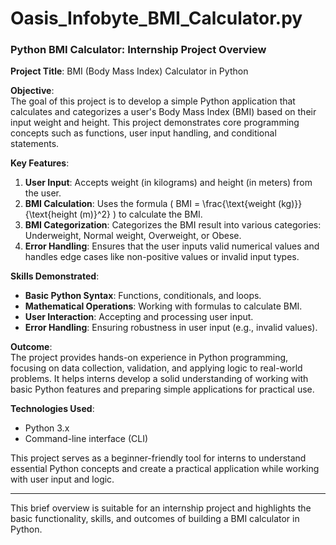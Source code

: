 # Oasis_Infobyte_BMI_Calculator.py
### Python BMI Calculator: Internship Project Overview

**Project Title**: BMI (Body Mass Index) Calculator in Python

**Objective**:  
The goal of this project is to develop a simple Python application that calculates and categorizes a user's Body Mass Index (BMI) based on their input weight and height. This project demonstrates core programming concepts such as functions, user input handling, and conditional statements.

**Key Features**:
1. **User Input**: Accepts weight (in kilograms) and height (in meters) from the user.
2. **BMI Calculation**: Uses the formula \( BMI = \frac{\text{weight (kg)}}{\text{height (m)}^2} \) to calculate the BMI.
3. **BMI Categorization**: Categorizes the BMI result into various categories: Underweight, Normal weight, Overweight, or Obese.
4. **Error Handling**: Ensures that the user inputs valid numerical values and handles edge cases like non-positive values or invalid input types.

**Skills Demonstrated**:
- **Basic Python Syntax**: Functions, conditionals, and loops.
- **Mathematical Operations**: Working with formulas to calculate BMI.
- **User Interaction**: Accepting and processing user input.
- **Error Handling**: Ensuring robustness in user input (e.g., invalid values).

**Outcome**:  
The project provides hands-on experience in Python programming, focusing on data collection, validation, and applying logic to real-world problems. It helps interns develop a solid understanding of working with basic Python features and preparing simple applications for practical use.

**Technologies Used**:  
- Python 3.x
- Command-line interface (CLI)

This project serves as a beginner-friendly tool for interns to understand essential Python concepts and create a practical application while working with user input and logic.

---

This brief overview is suitable for an internship project and highlights the basic functionality, skills, and outcomes of building a BMI calculator in Python.
